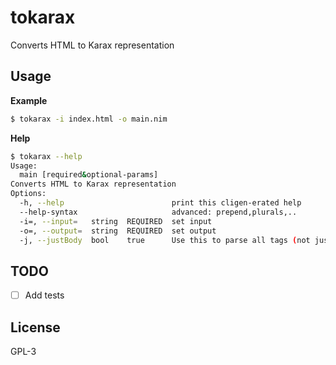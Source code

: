 # tokarax

Converts HTML to Karax representation

## Usage


**Example**
```bash
$ tokarax -i index.html -o main.nim
```

**Help**
```bash
$ tokarax --help
Usage:
  main [required&optional-params]
Converts HTML to Karax representation
Options:
  -h, --help                        print this cligen-erated help
  --help-syntax                     advanced: prepend,plurals,..
  -i=, --input=   string  REQUIRED  set input
  -o=, --output=  string  REQUIRED  set output
  -j, --justBody  bool    true      Use this to parse all tags (not just `body`)
```

## TODO

- [ ] Add tests

## License

GPL-3
